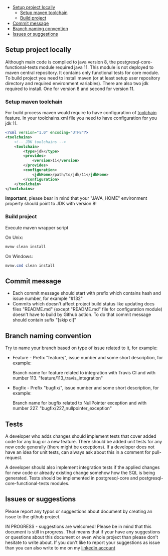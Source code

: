 * [Setup project locally](#setup-project-locally)
    * [Setup maven toolchain](#setup-maven-toolchain)
    * [Build project](#build-project)
* [Commit message](#commit-message)
* [Branch naming convention](#branch-naming-convention)
* [Issues or suggestions](#issues-or-suggestions)

## Setup project locally
Although main code is compiled to java version 8, the postgresql-core-functional-tests module required java 11.
This module is not deployed to maven central repository. It contains only functional tests for core module.
To build project you need to install maven (or at least setup user repository directory and required environment variables).
There are also two jdk required to install. One for version 8 and second for version 11.

### Setup maven toolchain
For build process maven would require to have configuration of [toolchain](https://maven.apache.org/guides/mini/guide-using-toolchains.html) feature.
In your toolchains.xml file you need to have configuration for you jdk 11.

```xml
<?xml version="1.0" encoding="UTF8"?>
<toolchains>
    <!-- JDK toolchains -->
    <toolchain>
        <type>jdk</type>
        <provides>
            <version>11</version>
        </provides>
        <configuration>
            <jdkHome>/path/to/jdk/11</jdkHome>
        </configuration>
    </toolchain>
</toolchains>
```

**Important**, please bear in mind that your "JAVA_HOME" environment property should point to JDK with version 8!

### Build project
Execute maven wrapper script

On Unix:
```bash
mvnw clean install
```

On Windows:
```powershell
mvnw.cmd clean install
```

## Commit message
  * Each commit message should start with prefix which contains hash and issue number, for example "#132"
  * Commits which doesn't affect project build status like updating docs files "README.md" (except "README.md" file for configuration module) doesn't have to build by Github action. To do that commit message should contain sufix "[skip ci]" 

## Branch naming convention
Try to name your branch based on type of issue related to it, for example:
    
  * Feature - Prefix "feature/", issue number and some short description, for example:
    
    Branch name for feature related to integration with Travis CI and with number 113.
    "feature/113_travis_integration"
  * Bugfix - Prefix "bugfix/", issue number and some short description, for example:
  
    Branch name for bugfix related to NullPointer exception and with number 227.
    "bugfix/227_nullpointer_exception"
    
## Tests
A developer who adds changes should implement tests that cover added code for any bug or a new feature.
There should be added unit tests for any new code generally (there might be exceptions).
If a developer does not have an idea for unit tests, can always ask about this in a comment for pull-request.

A developer should also implement integration tests if the applied changes for new code or already existing change somehow how the SQL is being generated.
Tests should be implemented in postgresql-core and postgresql-core-functional-tests modules.

    
## Issues or suggestions
Please report any typos or suggestions about document by creating an issue to the github project.

IN PROGRESS - suggestions are welcomed!
Please be in mind that this document is still in progress.
That means that if your have any suggestions or questions about this document or even whole project than please don't hesitate to write about.
If you don't like to report your suggestions as issue than you can also write to me on my [linkedin account](https://pl.linkedin.com/in/szymon-tarnowski-a104b4150) 
 
